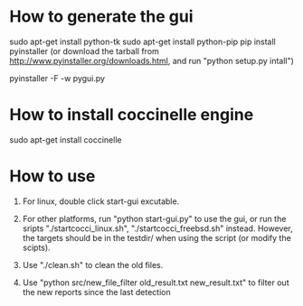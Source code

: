 
# How to generate the gui
sudo apt-get install python-tk
sudo apt-get install python-pip
pip install pyinstaller
(or download the tarball from http://www.pyinstaller.org/downloads.html, 
and run "python setup.py intall")

pyinstaller -F -w pygui.py

# How to install coccinelle engine
sudo apt-get install coccinelle

# How to use

1. For linux, double click start-gui excutable.

2. For other platforms, run "python start-gui.py" to use the gui,
or run the sripts "./startcocci_linux.sh", "./startcocci_freebsd.sh" instead.
However, the targets should be in the testdir/ when using the script (or modify the scipts).

3. Use "./clean.sh" to clean the old files.

4. Use "python src/new_file_filter old_result.txt new_result.txt" to filter 
out the new reports since the last detection
